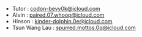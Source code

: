 - Tutor : codon-bevy0k@icloud.com
- Alvin : paired.07.whoop@icloud.com
- Hinson : kinder-dolphin.0e@icloud.com
- Tsun Wang Lau : spurred.mottos.0q@icloud.com
